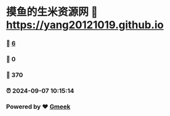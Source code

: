 # 摸鱼的生米资源网 :link: https://yang20121019.github.io 
### :page_facing_up: [6](https://yang20121019.github.io/tag.html) 
### :speech_balloon: 0 
### :hibiscus: 370 
### :alarm_clock: 2024-09-07 10:15:14 
### Powered by :heart: [Gmeek](https://github.com/Meekdai/Gmeek)
